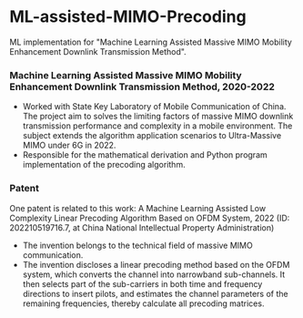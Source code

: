 # ML-assisted-MIMO-Precoding

ML implementation for "Machine Learning Assisted Massive MIMO Mobility Enhancement Downlink Transmission Method".

### Machine Learning Assisted Massive MIMO Mobility Enhancement Downlink Transmission Method, 2020-2022

- Worked with State Key Laboratory of Mobile Communication of China. The project aim to solves the limiting factors of massive MIMO downlink transmission performance and complexity in a mobile environment. The subject extends the algorithm application scenarios to Ultra-Massive MIMO under 6G in 2022.
- Responsible for the mathematical derivation and Python program implementation of the precoding algorithm. 

### Patent

One patent is related to this work: A Machine Learning Assisted Low Complexity Linear Precoding Algorithm Based on OFDM System, 2022 (ID: 202210519716.7, at China National Intellectual Property Administration)

- The invention belongs to the technical field of massive MIMO communication.
- The invention discloses a linear precoding method based on the OFDM system, which converts the channel into narrowband sub-channels. It then selects part of the sub-carriers in both time and frequency directions to insert pilots, and estimates the channel parameters of the remaining frequencies, thereby calculate all precoding matrices.
